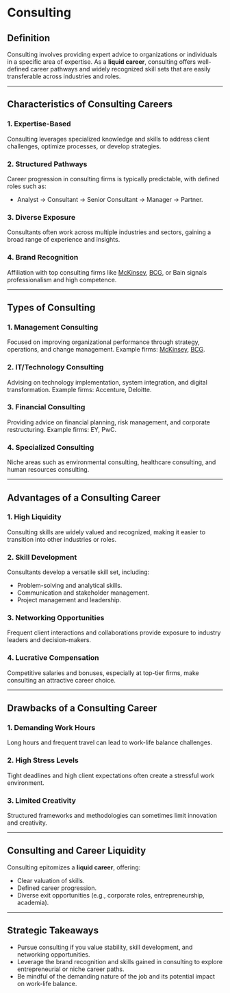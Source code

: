 # Consulting

## Definition
Consulting involves providing expert advice to organizations or individuals in a specific area of expertise. As a **liquid career**, consulting offers well-defined career pathways and widely recognized skill sets that are easily transferable across industries and roles.

---

## Characteristics of Consulting Careers

### 1. **Expertise-Based**
Consulting leverages specialized knowledge and skills to address client challenges, optimize processes, or develop strategies.

### 2. **Structured Pathways**
Career progression in consulting firms is typically predictable, with defined roles such as:
- Analyst → Consultant → Senior Consultant → Manager → Partner.

### 3. **Diverse Exposure**
Consultants often work across multiple industries and sectors, gaining a broad range of experience and insights.

### 4. **Brand Recognition**
Affiliation with top consulting firms like [McKinsey](/literary_products/joes_notes/MCKINSEY.md), [BCG](/literary_products/joes_notes/BCG.md), or Bain signals professionalism and high competence.

---

## Types of Consulting

### 1. **Management Consulting**
Focused on improving organizational performance through strategy, operations, and change management. Example firms: [McKinsey](/literary_products/joes_notes/MCKINSEY.md), [BCG](/literary_products/joes_notes/BCG.md).

### 2. **IT/Technology Consulting**
Advising on technology implementation, system integration, and digital transformation. Example firms: Accenture, Deloitte.

### 3. **Financial Consulting**
Providing advice on financial planning, risk management, and corporate restructuring. Example firms: EY, PwC.

### 4. **Specialized Consulting**
Niche areas such as environmental consulting, healthcare consulting, and human resources consulting.

---

## Advantages of a Consulting Career

### 1. **High Liquidity**
Consulting skills are widely valued and recognized, making it easier to transition into other industries or roles.

### 2. **Skill Development**
Consultants develop a versatile skill set, including:
- Problem-solving and analytical skills.
- Communication and stakeholder management.
- Project management and leadership.

### 3. **Networking Opportunities**
Frequent client interactions and collaborations provide exposure to industry leaders and decision-makers.

### 4. **Lucrative Compensation**
Competitive salaries and bonuses, especially at top-tier firms, make consulting an attractive career choice.

---

## Drawbacks of a Consulting Career

### 1. **Demanding Work Hours**
Long hours and frequent travel can lead to work-life balance challenges.

### 2. **High Stress Levels**
Tight deadlines and high client expectations often create a stressful work environment.

### 3. **Limited Creativity**
Structured frameworks and methodologies can sometimes limit innovation and creativity.

---

## Consulting and Career Liquidity
Consulting epitomizes a **liquid career**, offering:
- Clear valuation of skills.
- Defined career progression.
- Diverse exit opportunities (e.g., corporate roles, entrepreneurship, academia).

---

## Strategic Takeaways

- Pursue consulting if you value stability, skill development, and networking opportunities.
- Leverage the brand recognition and skills gained in consulting to explore entrepreneurial or niche career paths.
- Be mindful of the demanding nature of the job and its potential impact on work-life balance.
